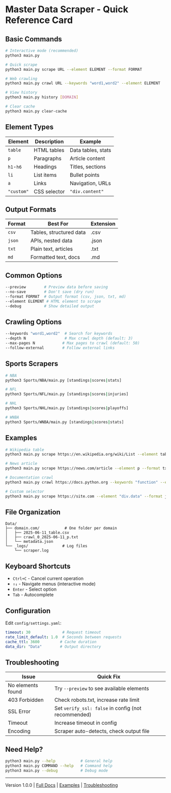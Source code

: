 # Master Data Scraper - Quick Reference Card

## Basic Commands

```bash
# Interactive mode (recommended)
python3 main.py

# Quick scrape
python3 main.py scrape URL --element ELEMENT --format FORMAT

# Web crawling
python3 main.py crawl URL --keywords "word1,word2" --element ELEMENT

# View history
python3 main.py history [DOMAIN]

# Clear cache
python3 main.py clear-cache
```

## Element Types

| Element | Description | Example |
|---------|-------------|---------|
| `table` | HTML tables | Data tables, stats |
| `p` | Paragraphs | Article content |
| `h1`-`h6` | Headings | Titles, sections |
| `li` | List items | Bullet points |
| `a` | Links | Navigation, URLs |
| `"custom"` | CSS selector | `"div.content"` |

## Output Formats

| Format | Best For | Extension |
|--------|----------|-----------|
| `csv` | Tables, structured data | .csv |
| `json` | APIs, nested data | .json |
| `txt` | Plain text, articles | .txt |
| `md` | Formatted text, docs | .md |

## Common Options

```bash
--preview        # Preview data before saving
--no-save        # Don't save (dry run)
--format FORMAT  # Output format (csv, json, txt, md)
--element ELEMENT # HTML element to scrape
--debug          # Show detailed output
```

## Crawling Options

```bash
--keywords "word1,word2"  # Search for keywords
--depth N                 # Max crawl depth (default: 3)
--max-pages N            # Max pages to crawl (default: 50)
--follow-external        # Follow external links
```

## Sports Scrapers

```bash
# NBA
python3 Sports/NBA/main.py [standings|scores|stats]

# NFL  
python3 Sports/NFL/main.py [standings|scores|injuries]

# NHL
python3 Sports/NHL/main.py [standings|scores|playoffs]

# WNBA
python3 Sports/WNBA/main.py [standings|scores|stats]
```

## Examples

```bash
# Wikipedia table
python3 main.py scrape https://en.wikipedia.org/wiki/List --element table

# News article
python3 main.py scrape https://news.com/article --element p --format txt

# Documentation crawl
python3 main.py crawl https://docs.python.org --keywords "function" --element p

# Custom selector
python3 main.py scrape https://site.com --element "div.data" --format json
```

## File Organization

```
Data/
├── domain.com/           # One folder per domain
│   ├── 2025-06-11_table.csv
│   ├── crawl_0_2025-06-11_p.txt
│   └── metadata.json
└── _logs/               # Log files
    └── scraper.log
```

## Keyboard Shortcuts

- `Ctrl+C` - Cancel current operation
- `↑↓` - Navigate menus (interactive mode)
- `Enter` - Select option
- `Tab` - Autocomplete

## Configuration

Edit `config/settings.yaml`:
```yaml
timeout: 30              # Request timeout
rate_limit_default: 1.0  # Seconds between requests
cache_ttl: 3600         # Cache duration
data_dir: "Data"        # Output directory
```

## Troubleshooting

| Issue | Quick Fix |
|-------|-----------|
| No elements found | Try `--preview` to see available elements |
| 403 Forbidden | Check robots.txt, increase rate limit |
| SSL Error | Set `verify_ssl: false` in config (not recommended) |
| Timeout | Increase timeout in config |
| Encoding | Scraper auto-detects, check output file |

## Need Help?

```bash
python3 main.py --help           # General help
python3 main.py COMMAND --help   # Command help
python3 main.py --debug          # Debug mode
```

---
Version 1.0.0 | [Full Docs](../README.md) | [Examples](EXAMPLES.md) | [Troubleshooting](TROUBLESHOOTING.md)
